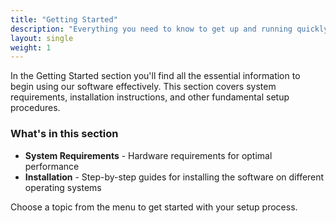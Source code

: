 ```yaml
---
title: "Getting Started"
description: "Everything you need to know to get up and running quickly."
layout: single
weight: 1
---
```


In the Getting Started section you'll find all the essential information to begin using our software effectively. This section covers system requirements, installation instructions, and other fundamental setup procedures.

### What's in this section

- **System Requirements** - Hardware requirements for optimal performance
- **Installation** - Step-by-step guides for installing the software on different operating systems

Choose a topic from the menu to get started with your setup process.
